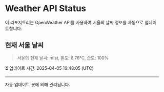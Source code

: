
# Weather API Status

이 리포지토리는 OpenWeather API를 사용하여 서울의 날씨 정보를 자동으로 업데이트합니다.

## 현재 서울 날씨
> 서울의 현재 날씨: mist, 온도: 6.76°C, 습도: 100%

⏳ 업데이트 시간: 2025-04-05 16:48:05 (UTC)

---
자동 업데이트 봇에 의해 관리됩니다.
